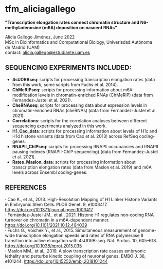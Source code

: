 # tfm_aliciagallego

**"Transcription elongation rates connect chromatin structure and N6-methyladenosine (m6A) deposition on nascent RNAs"**  

Alicia Gallego Jiménez, June 2022  
MSc in Bioinformatics and Computational Biology, Univerisdad Autónoma de Madrid (UAM)  
contact: alicia.gallego@estudiante.uam.es  

## SEQUENCING EXPERIMENTS INCLUDED:  
- **4sUDRBseq**: scripts for processing transcription elongation rates (data from this work, some scripts from Fuchs et al. 2014).  
- **ChMeRIPseq**: scripts for processing information about m6A modification levels in chromatin-enriched RNAs (ChMeRIP) (data from Fernandez-Justel et al. 2021).  
- **CheRNAseq**: scripts for processing data about expression levels in chromatin-enriched RNAs (cheRNAs) (data from Fernandez-Justel et al. 2021).  
- **Correlations**: scripts for the correlation analyses between different sequencing experiments analyzed in this work.  
- **H1_Cao_data**: scripts for processing information about levels of H1c and H1d histone variants (data from Cao et al. 2013) across RefSeq coding-genes.  
- **RNAPII_ChIPseq**: scripts for processing RNAPII occupancies and RNAPII pausing indexes (RNAPII-ChIP sequencing) (data from Fernandez-Justel et al. 2021).  
- **Rates_Maslon_data**: scripts for processing information about transcription elongation rates (data from Maslon et al. 2019) and m6A levels across Ensembl coding-genes.  

## REFERENCES   
· Cao K., et al., 2013. High-Resolution Mapping of H1 Linker Histone Variants in Embryonic Stem Cells. PLOS Genet. 9, e1003417. https://doi.org/10.1371/journal.pgen.1003417  
· Fernández-Justel JM., et al., 2021. Histone H1 regulates non-coding RNA turnover on chromatin in a m6A-dependent manner. https://doi.org/10.1101/2021.10.12.464039  
· Fuchs G., Voichek Y., et al., 2015. Simultaneous measurement of genome-wide transcription elongation speeds and rates of RNA polymerase II transition into active elongation with 4sUDRB-seq. Nat. Protoc. 10, 605–618. https://doi.org/10.1038/nprot.2015.035  
· Maslon MM., et al., 2019. A slow transcription rate causes embryonic lethality and perturbs kinetic coupling of neuronal genes. EMBO J. 38, e101244. https://doi.org/10.15252/embj.2018101244
